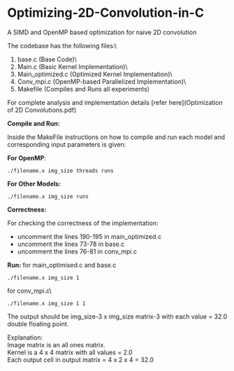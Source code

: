 # Optimizing-2D-Convolution-in-C
A SIMD and OpenMP based optimization for naive 2D convolution

The codebase has the following files:\
1. base.c (Base Code)\
2. Main.c (Basic Kernel Implementation)\
3. Main_optimized.c (Optimized Kernel Implementation)\
4. Conv_mpi.c (OpenMP-based Parallelized Implementation)\
5. Makefile (Compiles and Runs all experiments)

For complete analysis and implementation details [refer here](Optimization of 2D Convolutions.pdf)

**Compile and Run:**

Inside the MakeFile instructions on how to compile and run each model and corresponding input parameters is given:

**For OpenMP**:
```
./filename.x img_size threads runs
```

**For Other Models:**
```
./filename.x img_size runs
```

**Correctness:**

For checking the correctness of the implementation:

- uncomment the lines 190-195 in main_optimized.c
- uncomment the lines 73-78 in base.c
- uncomment the lines 76-81 in conv_mpi.c

**Run:**
for main_optimised.c and base.c
```
./filename.x img_size 1 
```
for conv_mpi.c\
```
./filename.x img_size 1 1 
```


The output should be img_size-3 x img_size matrix-3 with each value = 32.0 double floating point.


Explanation:\
Image matrix is an all ones matrix.\
Kernel is a 4 x 4 matrix with all values = 2.0\
Each output cell in output matrix = 4 x 2 x 4 = 32.0
